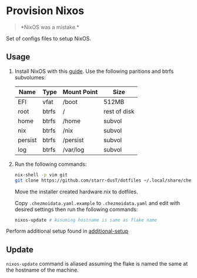 # Provision Nixos
> \*NixOS was a mistake.\*

Set of configs files to setup NixOS.

## Usage

1. Install NixOS with this [guide](https://nixos.wiki/wiki/NixOS_Installation_Guide).
   Use the following paritions and btrfs subvolumes:

   | Name    | Type  | Mount Point | Size         |
   |---------|-------|-------------|--------------|
   | EFI     | vfat  | /boot       | 512MB        |
   | root    | btrfs | /           | rest of disk |
   | home    | btrfs | /home       | subvol       |
   | nix     | btrfs | /nix        | subvol       |
   | persist | btrfs | /persist    | subvol       |
   | log     | btrfs | /var/log    | subvol       |

2. Run the following commands:

   ```bash
   nix-shell -p vim git
   git clone https://github.com/starr-dusT/dotfiles ~/.local/share/chezmoi 
   ```
   
   Move the installer created hardware.nix to dotfiles.
   
   Copy `.chezmoidata.yaml.example` to `.chezmoidata.yaml` and edit with desired 
   settings then run the following commands:
   
   ```bash
   nixos-update # Assuming hostname is same as flake name
   ```

Perform additional setup found in [additional-setup](additional-setup.md)

## Update

`nixos-update` command is aliased assuming the flake is named the same at the
hostname of the machine.
